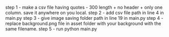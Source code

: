 step 1 - make a csv file having quotes - 300 length + no header + only one column. save it anywhere on you local.
step 2 - add csv file path in line 4 in main.py
step 3 - give image saving folder path in line 19 in main.py
step 4 - replace background.png file in asset folder with your background with the same filename.
step 5 - run python main.py
